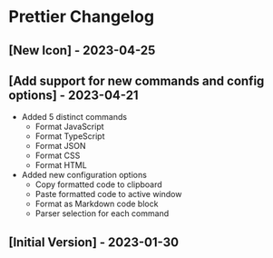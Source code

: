 # Prettier Changelog

## [New Icon] - 2023-04-25

## [Add support for new commands and config options] - 2023-04-21

- Added 5 distinct commands
  - Format JavaScript
  - Format TypeScript
  - Format JSON
  - Format CSS
  - Format HTML
- Added new configuration options
  - Copy formatted code to clipboard
  - Paste formatted code to active window
  - Format as Markdown code block
  - Parser selection for each command

## [Initial Version] - 2023-01-30
